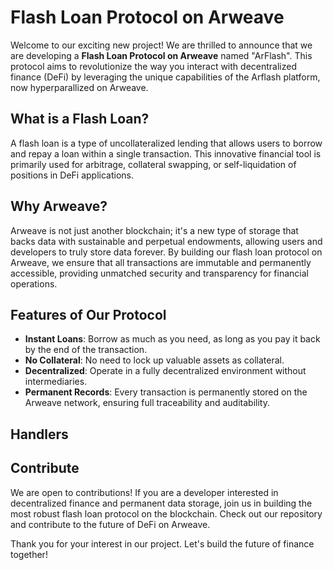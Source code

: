 # Flash Loan Protocol on Arweave

Welcome to our exciting new project! We are thrilled to announce that we are developing a **Flash Loan Protocol on Arweave** named "ArFlash". This protocol aims to revolutionize the way you interact with decentralized finance (DeFi) by leveraging the unique capabilities of the Arflash platform, now hyperparallized on Arweave.

## What is a Flash Loan?

A flash loan is a type of uncollateralized lending that allows users to borrow and repay a loan within a single transaction. This innovative financial tool is primarily used for arbitrage, collateral swapping, or self-liquidation of positions in DeFi applications.

## Why Arweave?

Arweave is not just another blockchain; it's a new type of storage that backs data with sustainable and perpetual endowments, allowing users and developers to truly store data forever. By building our flash loan protocol on Arweave, we ensure that all transactions are immutable and permanently accessible, providing unmatched security and transparency for financial operations.

## Features of Our Protocol

- **Instant Loans**: Borrow as much as you need, as long as you pay it back by the end of the transaction.
- **No Collateral**: No need to lock up valuable assets as collateral.
- **Decentralized**: Operate in a fully decentralized environment without intermediaries.
- **Permanent Records**: Every transaction is permanently stored on the Arweave network, ensuring full traceability and auditability.

## Handlers

## Contribute

We are open to contributions! If you are a developer interested in decentralized finance and permanent data storage, join us in building the most robust flash loan protocol on the blockchain. Check out our repository and contribute to the future of DeFi on Arweave.

Thank you for your interest in our project. Let's build the future of finance together!
